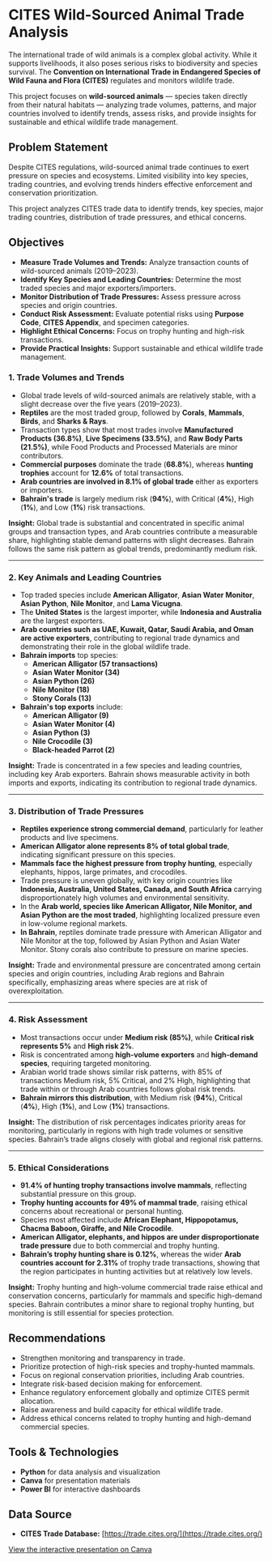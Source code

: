 # CITES Wild-Sourced Animal Trade Analysis

The international trade of wild animals is a complex global activity. While it supports livelihoods, it also poses serious risks to biodiversity and species survival. The **Convention on International Trade in Endangered Species of Wild Fauna and Flora (CITES)** regulates and monitors wildlife trade.  

This project focuses on **wild-sourced animals** — species taken directly from their natural habitats — analyzing trade volumes, patterns, and major countries involved to identify trends, assess risks, and provide insights for sustainable and ethical wildlife trade management.

## Problem Statement
Despite CITES regulations, wild-sourced animal trade continues to exert pressure on species and ecosystems. Limited visibility into key species, trading countries, and evolving trends hinders effective enforcement and conservation prioritization.  

This project analyzes CITES trade data to identify trends, key species, major trading countries, distribution of trade pressures, and ethical concerns.

## Objectives
- **Measure Trade Volumes and Trends:** Analyze transaction counts of wild-sourced animals (2019–2023).  
- **Identify Key Species and Leading Countries:** Determine the most traded species and major exporters/importers.  
- **Monitor Distribution of Trade Pressures:** Assess pressure across species and origin countries.  
- **Conduct Risk Assessment:** Evaluate potential risks using **Purpose Code**, **CITES Appendix**, and specimen categories.  
- **Highlight Ethical Concerns:** Focus on trophy hunting and high-risk transactions.  
- **Provide Practical Insights:** Support sustainable and ethical wildlife trade management.

### 1. Trade Volumes and Trends
- Global trade levels of wild-sourced animals are relatively stable, with a slight decrease over the five years (2019–2023).  
- **Reptiles** are the most traded group, followed by **Corals**, **Mammals**, **Birds**, and **Sharks & Rays**.  
- Transaction types show that most trades involve **Manufactured Products (36.8%)**, **Live Specimens (33.5%)**, and **Raw Body Parts (21.5%)**, while Food Products and Processed Materials are minor contributors.  
- **Commercial purposes** dominate the trade (**68.8%**), whereas **hunting trophies** account for **12.6%** of total transactions.  
- **Arab countries are involved in 8.1% of global trade** either as exporters or importers.  
- **Bahrain's trade** is largely medium risk (**94%**), with Critical (**4%**), High (**1%**), and Low (**1%**) risk transactions.  

**Insight:** Global trade is substantial and concentrated in specific animal groups and transaction types, and Arab countries contribute a measurable share, highlighting stable demand patterns with slight decreases. Bahrain follows the same risk pattern as global trends, predominantly medium risk.

---

### 2. Key Animals and Leading Countries
- Top traded species include **American Alligator**, **Asian Water Monitor**, **Asian Python**, **Nile Monitor**, and **Lama Vicugna**.  
- The **United States** is the largest importer, while **Indonesia and Australia** are the largest exporters.  
- **Arab countries such as UAE, Kuwait, Qatar, Saudi Arabia, and Oman are active exporters**, contributing to regional trade dynamics and demonstrating their role in the global wildlife trade.  
- **Bahrain imports** top species:  
  - **American Alligator (57 transactions)**  
  - **Asian Water Monitor (34)**  
  - **Asian Python (26)**  
  - **Nile Monitor (18)**  
  - **Stony Corals (13)**  
- **Bahrain's top exports** include:  
  - **American Alligator (9)**  
  - **Asian Water Monitor (4)**  
  - **Asian Python (3)**  
  - **Nile Crocodile (3)**  
  - **Black-headed Parrot (2)**  

**Insight:** Trade is concentrated in a few species and leading countries, including key Arab exporters. Bahrain shows measurable activity in both imports and exports, indicating its contribution to regional trade dynamics.

---

### 3. Distribution of Trade Pressures
- **Reptiles experience strong commercial demand**, particularly for leather products and live specimens.  
- **American Alligator alone represents 8% of total global trade**, indicating significant pressure on this species.  
- **Mammals face the highest pressure from trophy hunting**, especially elephants, hippos, large primates, and crocodiles.  
- Trade pressure is uneven globally, with key origin countries like **Indonesia, Australia, United States, Canada, and South Africa** carrying disproportionately high volumes and environmental sensitivity.  
- In the **Arab world, species like American Alligator, Nile Monitor, and Asian Python are the most traded**, highlighting localized pressure even in low-volume regional markets.  
- **In Bahrain**, reptiles dominate trade pressure with American Alligator and Nile Monitor at the top, followed by Asian Python and Asian Water Monitor. Stony corals also contribute to pressure on marine species.  

**Insight:** Trade and environmental pressure are concentrated among certain species and origin countries, including Arab regions and Bahrain specifically, emphasizing areas where species are at risk of overexploitation.

---

### 4. Risk Assessment
- Most transactions occur under **Medium risk (85%)**, while **Critical risk represents 5%** and **High risk 2%**.  
- Risk is concentrated among **high-volume exporters** and **high-demand species**, requiring targeted monitoring.  
- Arabian world trade shows similar risk patterns, with 85% of transactions Medium risk, 5% Critical, and 2% High, highlighting that trade within or through Arab countries follows global risk trends.  
- **Bahrain mirrors this distribution**, with Medium risk (**94%**), Critical (**4%**), High (**1%**), and Low (**1%**) transactions.  

**Insight:** The distribution of risk percentages indicates priority areas for monitoring, particularly in regions with high trade volumes or sensitive species. Bahrain’s trade aligns closely with global and regional risk patterns.

---

### 5. Ethical Considerations
- **91.4% of hunting trophy transactions involve mammals**, reflecting substantial pressure on this group.  
- **Trophy hunting accounts for 49% of mammal trade**, raising ethical concerns about recreational or personal hunting.  
- Species most affected include **African Elephant, Hippopotamus, Chacma Baboon, Giraffe, and Nile Crocodile**.  
- **American Alligator, elephants, and hippos are under disproportionate trade pressure** due to both commercial and trophy hunting.  
- **Bahrain’s trophy hunting share is 0.12%**, whereas the wider **Arab countries account for 2.31%** of trophy trade transactions, showing that the region participates in hunting activities but at relatively low levels.  

**Insight:** Trophy hunting and high-volume commercial trade raise ethical and conservation concerns, particularly for mammals and specific high-demand species. Bahrain contributes a minor share to regional trophy hunting, but monitoring is still essential for species protection.


## Recommendations
- Strengthen monitoring and transparency in trade.  
- Prioritize protection of high-risk species and trophy-hunted mammals.  
- Focus on regional conservation priorities, including Arab countries.  
- Integrate risk-based decision making for enforcement.  
- Enhance regulatory enforcement globally and optimize CITES permit allocation.  
- Raise awareness and build capacity for ethical wildlife trade.  
- Address ethical concerns related to trophy hunting and high-demand commercial species.

## Tools & Technologies
- **Python** for data analysis and visualization  
- **Canva** for presentation materials  
- **Power BI** for interactive dashboards

## Data Source
- **CITES Trade Database:** [https://trade.cites.org/](https://trade.cites.org/)  


[View the interactive presentation on Canva](https://www.canva.com/design/DAG0VgOImHM/BN46uYJL6zKuoJq2BYU48w/view?utm_content=DAG0VgOImHM&utm_campaign=designshare&utm_medium=link2&utm_source=uniquelinks&utlId=h38db3a5edf)

